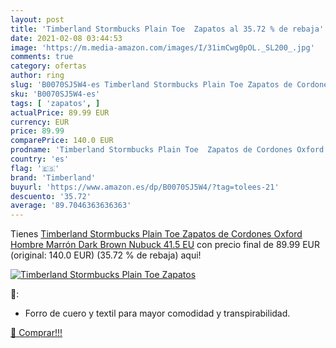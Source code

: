 ```yaml
---
layout: post
title: 'Timberland Stormbucks Plain Toe  Zapatos al 35.72 % de rebaja'
date: 2021-02-08 03:44:53
image: 'https://m.media-amazon.com/images/I/31imCwg0pOL._SL200_.jpg'
comments: true
category: ofertas
author: ring
slug: 'B0070SJ5W4-es Timberland Stormbucks Plain Toe Zapatos de Cordones Oxford...'
sku: 'B0070SJ5W4-es'
tags: [ 'zapatos', ]
actualPrice: 89.99 EUR
currency: EUR
price: 89.99
comparePrice: 140.0 EUR
prodname: 'Timberland Stormbucks Plain Toe  Zapatos de Cordones Oxford Hombre  Marrón Dark Brown Nubuck  41.5 EU'
country: 'es'
flag: '🇪🇸'
brand: 'Timberland'
buyurl: 'https://www.amazon.es/dp/B0070SJ5W4/?tag=tolees-21'
descuento: '35.72'
average: '89.7046363636363'
---
```


Tienes [Timberland Stormbucks Plain Toe  Zapatos de Cordones Oxford Hombre  Marrón Dark Brown Nubuck  41.5 EU](https://www.amazon.es/dp/B0070SJ5W4/?tag=tolees-21) con precio final de  89.99 EUR (original: 140.0 EUR) (35.72 %  de rebaja) aqui!

[![Timberland Stormbucks Plain Toe  Zapatos](https://m.media-amazon.com/images/I/31imCwg0pOL._SL200_.jpg)](https://www.amazon.es/dp/B0070SJ5W4/?tag=tolees-21)

🔎:

- Forro de cuero y textil para mayor comodidad y transpirabilidad.

[🛒 Comprar!!!](https://www.amazon.es/dp/B0070SJ5W4/?tag=tolees-21)
